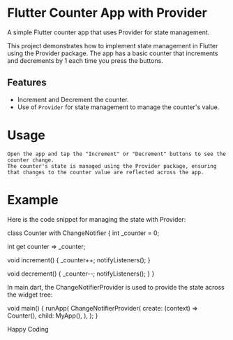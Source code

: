 # Flutter Counter App with Provider

A simple Flutter counter app that uses Provider for state management.

This project demonstrates how to implement state management in Flutter using the Provider package. The app has a basic counter that increments and decrements by 1 each time you press the buttons.

## Features

- Increment and Decrement the counter.
- Use of `Provider` for state management to manage the counter's value.

# Usage

    Open the app and tap the "Increment" or "Decrement" buttons to see the counter change.
    The counter's state is managed using the Provider package, ensuring that changes to the counter value are reflected across the app.

# Example

Here is the code snippet for managing the state with Provider:

class Counter with ChangeNotifier {
  int _counter = 0;

  int get counter => _counter;

  void increment() {
    _counter++;
    notifyListeners();
  }

  void decrement() {
    _counter--;
    notifyListeners();
  }
}

In main.dart, the ChangeNotifierProvider is used to provide the state across the widget tree:

void main() {
  runApp(
    ChangeNotifierProvider(
      create: (context) => Counter(),
      child: MyApp(),
    ),
  );
}

Happy Coding 
